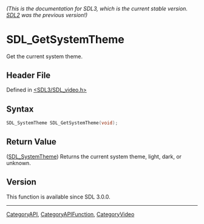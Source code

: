 ###### (This is the documentation for SDL3, which is the current stable version. [SDL2](https://wiki.libsdl.org/SDL2/) was the previous version!)
# SDL_GetSystemTheme

Get the current system theme.

## Header File

Defined in [<SDL3/SDL_video.h>](https://github.com/libsdl-org/SDL/blob/main/include/SDL3/SDL_video.h)

## Syntax

```c
SDL_SystemTheme SDL_GetSystemTheme(void);
```

## Return Value

([SDL_SystemTheme](SDL_SystemTheme)) Returns the current system theme,
light, dark, or unknown.

## Version

This function is available since SDL 3.0.0.

----
[CategoryAPI](CategoryAPI), [CategoryAPIFunction](CategoryAPIFunction), [CategoryVideo](CategoryVideo)

